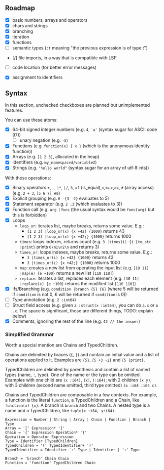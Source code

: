 

## Roadmap

- [x] basic numbers, arrays and operators
- [x] chars and strings
- [x] branching
- [x] iteration
- [x] functions
- [ ] semantic types (`:t` meaning "the previous expression is of type t")
- [/] file imports, in a way that is compatible with LSP
- [ ] code location (for better error messages)
- [x] assignment to identifiers



## Syntax
In this section, unchecked checkboxes are planned but unimplemented features.

You can use these atoms:

- [x] 64-bit signed integer numbers (e.g. `4`, `'a'` (syntax sugar for ASCII code 97))
  - [ ] unary negation (e.g. `-5`)
- [x] Functions (e.g. `function(x) { x }` (which is the anonymous identity function))
- [x] Arrays (e.g. `[1 2 3]`, allocated in the heap)
- [x] Identifiers (e.g. `my_namespaced/variable2`)
- [x] Strings (e.g. `"hello world"` (syntax sugar for an array of utf-8 ints))

With these operations:

- [x] Binary operators `+`, `-`, `|*`, `|/`, `%`, `=?` (is_equal),`<`,`<=`,`>`,`>=`, `#` (array access) (e.g. `2 + 3`, `[5 6 7] #0`)
- [x] Explicit grouping (e.g. `6 -{3 -2}` evaluates to 5)
- [x] Statement separator (e.g. `2 ;3` (which evaluates to 3))
- [x] Function call (e.g. `arg |func` (the usual syntax would be `func(arg)` but this is forbidden)
- [x] Loops
  - `loop_or`: iterates list, maybe breaks, returns some value. E.g.:
    - `[1 2 3] |loop_or(x) {x +42} {1000}` returns 43
    - `[1 2 3] |loop_or(x) {x +42;} {1000}` returns 1000
  - `times`: loops indexes, returns count (e.g. `3 |times(i) {i |to_str |print}` prints `0\n1\n2\n` and returns 3)
  - `times_or`: loops indexes, maybe breaks, returns some value. E.g.:
    - `3 |times_or(i) {x +42} {1000}` returns 42
    - `3 |times_or(i) {x +42;} {1000}` returns 1000
  - `map`: creates a new list from operating the input list (e.g. `[10 11] |map(e) {e +100}` returns a new list `[110 110]`)
  - `replace`: iterates a list, replaces each element (e.g. `[10 11] |replace(e) {e +100}` returns the modified list `[110 110]`)
- [x] Ifs/Branching (e.g. `condition |branch {5} {6}` (where 5 will be returned if `condition` is not 0,
  6 will be returned if `condition` is 0))
- [ ] Type annotation (e.g. `2 :int64`)
- [ ] Struct field access (e.g. given `a :struct(x :int64)`, you can do `a.x` or `a .x`. The space is 
  significant, those are different things, TODO: explain below)
- [x] Comments, ignoring the rest of the line (e.g. `42 // the answer`)

### Simplified Grammar
Worth a special mention are Chains and TypedChildren.

Chains are delimited by braces (`{`, `}`) and contain an initial value and a list of operations applied to it. Examples are `{5}`, `{5 +3 -2}` and `{5 |print}`.

TypedChildren are delimited by parenthesis and contain a list of named types (name, `:`, type). One of the name or the type can be omitted. Examples with one child are `(x :i64)`, `(x)`, `(:i64)`; with 2 children `(x y)`; with 3 children (second name omitted, third type omitted) `(a :i64 :i64 c)`.

Chains and TypedChildren are composable in a few contexts. For example, a function is the literal `function`, a TypedChildren and a Chain, like `function(x) {x}`. A branch is `branch` and two Chains. A nested type is a name and a TypedChildren, like `tuple(x :i64, y:i64)`. 

```
Expression = Number | String | Array | Chain | Function | Branch | Type
Array = '[' Expression* ']'
Chain = '{' Expression Operation* '}' 
Operation = Operator Expression
Type = Identifier [TypedChildren]
TypedChildren = '(' TypedIdentifier+ ')'
TypedIdentifier = Identifier ':' Type | Identifier | ':' Type

Branch = 'branch' Chain Chain
Function = 'function' TypedChildren Chain
```

